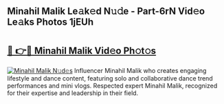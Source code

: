 ## Minahil Malik Le𝚊k𝚎d N𝚞𝚍e - Part-6rN Vid𝚎o Le𝚊ks Photos 1jEUh

# <h2><a href="http://fbbm2ho.evod.top/?m=Minahil+Malik">🔗 👉🔴 Minahil Malik Vid𝚎o Ph𝚘t𝚘s</a></h2>

[![Minahil Malik N𝚞d𝚎s](https://i.imgur.com/8V9OHl7.gif)](http://fbbm2ho.evod.top/?m=Minahil+Malik)
Influencer Minahil Malik who creates engaging lifestyle and dance content, featuring solo and collaborative dance trend performances and mini vlogs. Respected expert Minahil Malik, recognized for their expertise and leadership in their field. 
